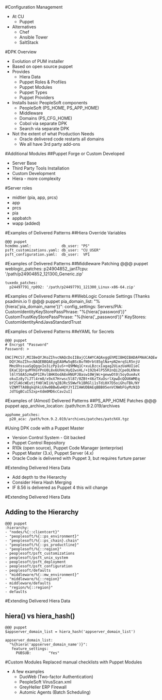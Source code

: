 <!SLIDE subsection>
#Configuration Management
* At CU
  * Puppet
* Alternatives
  * Chef
  * Ansible Tower
  * SaltStack

<!SLIDE[tpl=none]>
#DPK Overview
* Evolution of PUM installer
* Based on open source puppet
* Provides
  * Hiera Data
  * Puppet Roles & Profiles
  * Puppet Modules
  * Puppet Types
  * Puppet Providers
* Installs basic PeopleSoft components
  * PeopleSoft (PS_HOME, PS_APP_HOME)
  * Middleware
  * Domains (PS_CFG_HOME)
  * Cobol via separate DPK
  * Search via separate DPK
* Not the extent of what Production Needs
  * Oracle delivered code restarts all domains
  * We all have 3rd party add-ons

<!SLIDE>
#Additional Modules
##Puppet Forge or Custom Developed
* Server Base
* Third Party Tools Installation
* Custom Development
* Hiera - more complexity

<!SLIDE>
#Server roles
* midtier (pia, app, prcs)
* app
* prcs
* pia
* appbatch
* wapp (added)

<!SLIDE >
#Examples of Delivered Patterns
##Hiera Override Variables

    @@@ puppet
    hcmdmo.yaml:              db_user: "PS"
    psft_customizations.yaml: db_user: "CU_USER"
    psft_configuration.yaml:  db_user:  VP1

<!SLIDE >
#Examples of Delivered Patterns
##Middleware Patching
    @@@ puppet
    weblogic_patches:
      p24904852_jan17cpu: '/path/p24904852_121300_Generic.zip'
    
    tuxedo_patches:
      p24497791_rp092: '/path/p24497791_121300_Linux-x86-64.zip'

<!SLIDE >
#Examples of Delivered Patterns
##WebLogic Console Settings (Thanks psadmin.io !)
    @@@ puppet
    pia_domain_list:
      "%{hiera('pia_domain_name')}":
        config_settings:
          Servers/PIA:
            CustomIdentityKeyStorePassPhrase: "%{hiera('password')}"
            CustomTrustKeyStorePassPhrase:    "%{hiera('_password')}"
            KeyStores: CustomIdentityAndJavaStandardTrust

<!SLIDE >
#Examples of Delivered Patterns
##eYAML for Secrets

    @@@ puppet
    # Encrypt "Password"
    Password: >
      ENC[PKCS7,MIIBeQYJKoZIhvcNAQcDoIIBajCCAWYCAQAxggEhMIIBHQIBADAFMAACAQEw
      DQYJKoZIhvcNAQEBBQAEggEAbMw5qBScBufN9rbt85glNa+pN2mrqSLR5njU
      Mmz8hssuaSgQgqxIo3izPp1uS++Q9MWq1C+xuLBzcxIagag2UiazUaHUIieC
      EKaC1QrquMYKGYPnU0L8x6UhHcHyQ2wsHL/+192b4lP55RznQi2CpeOLKNnm
      l6lY58A5zHwDP1IRvlBHKOodA8xHNUPJBasw10WjWc+gewwOt0j5oyOueAvX
      okuIz8y7iJTl4rm8/x9xX7Hrwsc5l87/0ZBt+X6zTXuOsrlXpwDcQOU6WMEq
      bY2lA6cWEutjfH0lWIiH/q2BJRc55Wwfk1BRGli1sTdi0X7D5oiGhuTBk/NY
      VZNMTTA8BgkqhkiG9w0BBwEwHQYJYIZIAWUDBAEqBBB05enVCNWbFGyMzN1D
      JdTGgBCuI52xp+Xdm0MD6cCav2uI]

<!SLIDE >
#Examples of (Almost) Delivered Patterns
##PS_APP_HOME Patches
    @@@ puppet
    app_archive_location: /path/hcm.9.2.019/archives
    
    apphome_patches:
      p20_aca: /path/hcm.9.2.019/archives/patches/patchXX.tgz

<!SLIDE>
#Using DPK code with a Puppet Master
* Version Control System - Git backed
* Puppet Control Repository
* R10k (open source), Puppet Code Manager (enterprise)
* Puppet Master (3.x), Puppet Server (4.x)
* Oracle Code is delivered with Puppet 3, but requires furture parser

<!SLIDE>
#Extending Delivered Hiera Data
* Add depth to the Hierarchy
* Consider Hiera Hash Merging
* IF 8.56 is delivered as Puppet 4 this will change

<!SLIDE>
#Extending Delivered Hiera Data
## Adding to the Hierarchy
    @@@ puppet
    :hierarchy:
    - "nodes/%{::clientcert}"
    - "peoplesoft/%{::ps_environment}"
    - "peoplesoft/%{::ps_chain}.chain"
    - "peoplesoft/%{::ps_productline}"
    - "peoplesoft/%{::region}"
    - peoplesoft/psft_customizations
    - peoplesoft/psft_unix_system
    - peoplesoft/psft_deployment
    - peoplesoft/psft_configuration
    - peoplesoft/defaults
    - "middleware/%{::mw_environment}"
    - "middleware/%{::region}"
    - middleware/defaults
    - "region/%{::region}"
    - defaults 

<!SLIDE>
#Extending Delivered Hiera Data
## hiera() vs hiera_hash()
    @@@ puppet
    $appserver_domain_list = hiera_hash('appserver_domain_list')

    appserver_domain_list:
      "%{hiera('appserver_domain_name')}":
       feature_settings:
         PUBSUB:        "Yes"

<!SLIDE>
#Custom Modules
Replaced manual checklists with Puppet Modules

* A few examples
  * DuoWeb (Two-factor Authentication)
  * PeopleSoft VirusScan.xml
  * GreyHeller ERP Firewall
  * Automic Agents (Batch Scheduling)
